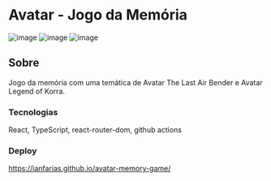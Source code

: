 # Avatar - Jogo da Memória

![image](https://user-images.githubusercontent.com/64112672/172922052-da0db134-26b1-4ee3-9fd0-89bbf7bb8456.png)
![image](https://user-images.githubusercontent.com/64112672/172923235-e1f0fa96-d1d1-4f00-a321-38a38a223e4c.png)
![image](https://user-images.githubusercontent.com/64112672/172922106-f50f004d-c6d9-4de0-8cce-e26169a6f1c7.png)


## Sobre

Jogo da memória com uma temática de Avatar The Last Air Bender e Avatar Legend of Korra. 

### Tecnologias
React, TypeScript, react-router-dom, github actions

### Deploy
https://ianfarias.github.io/avatar-memory-game/


